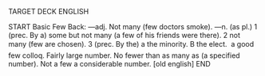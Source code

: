 TARGET DECK
ENGLISH

START
Basic
Few
Back: —adj. Not many (few doctors smoke). —n. (as pl.) 1 (prec. By a) some but not many (a few of his friends were there). 2 not many (few are chosen). 3 (prec. By the) a the minority. B the elect.  a good few colloq. Fairly large number. No fewer than as many as (a specified number). Not a few a considerable number. [old english]
END
